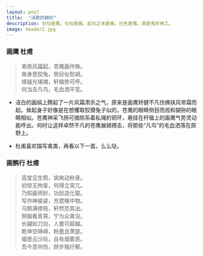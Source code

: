 ```yaml
---
layout: post
title:  "诗歌的精妙"
description: 句句是鹰，句句是画。起句之末是画，已先是鹰。真是鬼斧神工。
image: header2.jpg
---
```




### **画鹰 杜甫**  

> 素练风霜起，苍鹰画作殊。  
耸身思狡兔，侧目似愁胡。  
绦镟光堪摘，轩楹势可呼。  
何当击凡鸟，毛血洒平芜。  

* 洁白的画绢上腾起了一片风霜肃杀之气，原来是画鹰矫健不凡仿佛挟风带霜而起。耸起身子好像是在想攫取狡猾兔子似的，苍鹰的眼睛侧目而视和猢狲的眼睛相似。苍鹰神采飞扬可摘除系着私绳的铜环，悬挂在杆楹上的画鹰气势灵动能呼出。何时让这样卓然不凡的苍鹰展翅搏击，将那些“凡鸟”的毛血洒落在原野上。

* 杜甫喜欢描写禽类，再看以下一首。么么哒。

### **画鹘行 杜甫**
> 高堂见生鹘，飒爽动秋骨。  
初惊无拘挛，何得立突兀。  
乃知画师妙，功刮造化窟。  
写作神骏姿，充君眼中物。   
乌鹊满樛枝，轩然恐其出。  
侧脑看青霄，宁为众禽没。   
长翮如刀剑，人寰可超越。  
乾坤空峥嵘，粉墨且萧瑟。   
缅思云沙际，自有烟雾质。  
吾今意何伤，顾步独纡郁。

